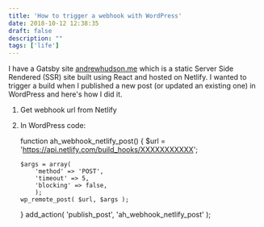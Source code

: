 ```yaml
---
title: 'How to trigger a webhook with WordPress'
date: 2018-10-12 12:38:35
draft: false
description: ""
tags: ['life']
---
```


I have a Gatsby site [andrewhudson.me](http://andrewhudson.me) which is a static Server Side Rendered (SSR) site built using React and hosted on Netlify. I wanted to trigger a build when I published a new post (or updated an existing one) in WordPress and here's how I did it.

1.  Get webhook url from Netlify
2.  In WordPress code:  
    

    function ah_webhook_netlify_post() {
    	$url = 'https://api.netlify.com/build_hooks/XXXXXXXXXXX';	
    	
    	$args =	array(
    		'method' => 'POST',
    		'timeout' => 5,
    		'blocking' => false,
            );
    	wp_remote_post( $url, $args );
    }
    add_action( 'publish_post', 'ah_webhook_netlify_post' );
